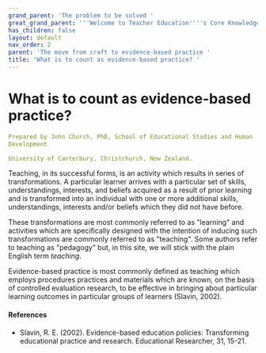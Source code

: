 ```yaml
---
grand_parent: 'The problem to be solved '
great_grand_parent: '''Welcome to Teacher Education''''s Core Knowledge and Skills.'''
has_children: false
layout: default
nav_order: 2
parent: 'The move from craft to evidence-based practice '
title: 'What is to count as evidence-based practice? '
---
```

# What is to count as evidence-based practice?


```yaml
Prepared by John Church, PhD, School of Educational Studies and Human
Development

University of Canterbury, Christchurch, New Zealand.
```


Teaching, in its successful forms, is an activity which results in
series of transformations. A particular learner arrives with a
particular set of skills, understandings, interests, and beliefs
acquired as a result of prior learning and is transformed into an
individual with one or more additional skills, understandings, interests
and/or beliefs which they did not have before.

These transformations are most commonly referred to as "learning" and
activities which are specifically designed with the intention of
inducing such transformations are commonly referred to as "teaching".
Some authors refer to teaching as "pedagogy" but, in this site, we will
stick with the plain English term *teaching*.

Evidence-based practice is most commonly defined as teaching which
employs procedures practices and materials which are known, on the basis
of controlled evaluation research, to be effective in bringing about
particular learning outcomes in particular groups of learners (Slavin,
2002).


#### References

-   Slavin, R. E. (2002). Evidence-based education policies:
    Transforming educational practice and research. Educational
    Researcher, 31, 15-21.
